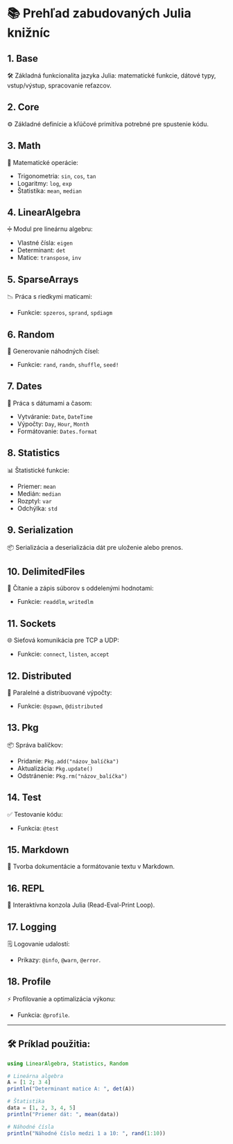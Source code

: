 # 📚 Prehľad zabudovaných Julia knižníc

## 1. **Base**  
🛠 Základná funkcionalita jazyka Julia: matematické funkcie, dátové typy, vstup/výstup, spracovanie reťazcov.

## 2. **Core**  
⚙️ Základné definície a kľúčové primitíva potrebné pre spustenie kódu.

## 3. **Math**  
🔢 Matematické operácie:  
- Trigonometria: `sin`, `cos`, `tan`  
- Logaritmy: `log`, `exp`  
- Štatistika: `mean`, `median`

## 4. **LinearAlgebra**  
➗ Modul pre lineárnu algebru:  
- Vlastné čísla: `eigen`  
- Determinant: `det`  
- Matice: `transpose`, `inv`

## 5. **SparseArrays**  
📉 Práca s riedkymi maticami:  
- Funkcie: `spzeros`, `sprand`, `spdiagm`

## 6. **Random**  
🎲 Generovanie náhodných čísel:  
- Funkcie: `rand`, `randn`, `shuffle`, `seed!`

## 7. **Dates**  
📅 Práca s dátumami a časom:  
- Vytváranie: `Date`, `DateTime`  
- Výpočty: `Day`, `Hour`, `Month`  
- Formátovanie: `Dates.format`

## 8. **Statistics**  
📊 Štatistické funkcie:  
- Priemer: `mean`  
- Medián: `median`  
- Rozptyl: `var`  
- Odchýlka: `std`

## 9. **Serialization**  
📦 Serializácia a deserializácia dát pre uloženie alebo prenos.

## 10. **DelimitedFiles**  
📄 Čítanie a zápis súborov s oddelenými hodnotami:  
- Funkcie: `readdlm`, `writedlm`

## 11. **Sockets**  
🌐 Sieťová komunikácia pre TCP a UDP:  
- Funkcie: `connect`, `listen`, `accept`

## 12. **Distributed**  
🚀 Paralelné a distribuované výpočty:  
- Funkcie: `@spawn`, `@distributed`

## 13. **Pkg**  
📦 Správa balíčkov:  
- Pridanie: `Pkg.add("názov_balíčka")`  
- Aktualizácia: `Pkg.update()`  
- Odstránenie: `Pkg.rm("názov_balíčka")`

## 14. **Test**  
✅ Testovanie kódu:  
- Funkcia: `@test`

## 15. **Markdown**  
📝 Tvorba dokumentácie a formátovanie textu v Markdown.

## 16. **REPL**  
🔄 Interaktívna konzola Julia (Read-Eval-Print Loop).

## 17. **Logging**  
🗒 Logovanie udalostí:  
- Príkazy: `@info`, `@warn`, `@error`.

## 18. **Profile**  
⚡ Profilovanie a optimalizácia výkonu:  
- Funkcia: `@profile`.

---

## 🛠 **Príklad použitia:**

```julia
using LinearAlgebra, Statistics, Random

# Lineárna algebra
A = [1 2; 3 4]
println("Determinant matice A: ", det(A))

# Štatistika
data = [1, 2, 3, 4, 5]
println("Priemer dát: ", mean(data))

# Náhodné čísla
println("Náhodné číslo medzi 1 a 10: ", rand(1:10))
```
